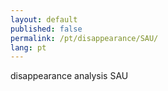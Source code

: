 ```yaml
---
layout: default
published: false
permalink: /pt/disappearance/SAU/
lang: pt
---
```


disappearance analysis SAU
